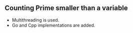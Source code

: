 ## Counting Prime smaller than a variable

- Multithreading is used.
- Go and Cpp implementations are added.

